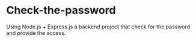 # Check-the-password
Using Node.js + Express.js a backend project that check for the password and provide the access.
